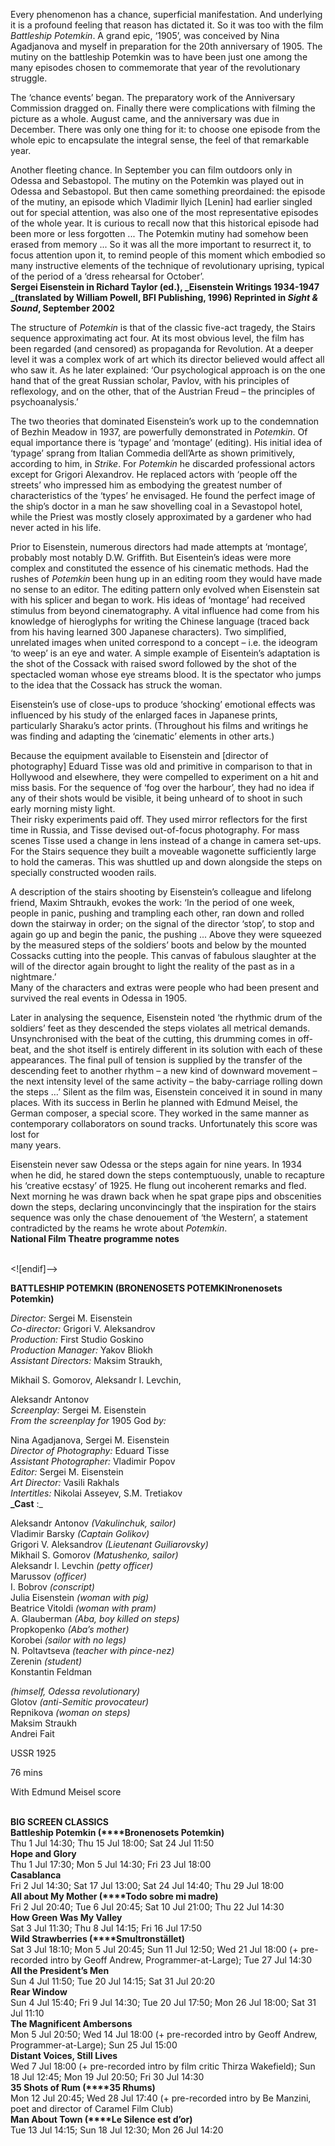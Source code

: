 

Every phenomenon has a chance, superficial manifestation. And underlying it is a profound feeling that reason has dictated it. So it was too with the film _Battleship Potemkin_. A grand epic, ‘1905’, was conceived by Nina Agadjanova and myself in preparation for the 20th anniversary of 1905. The mutiny on the battleship Potemkin was to have been just one among the many episodes chosen to commemorate that year of the revolutionary struggle.

The ‘chance events’ began. The preparatory work of the Anniversary Commission dragged on. Finally there were complications with filming the picture as a whole. August came, and the anniversary was due in December. There was only one thing for it: to choose one episode from the whole epic to encapsulate the integral sense, the feel of that remarkable year.

Another fleeting chance. In September you can film outdoors only in Odessa and Sebastopol. The mutiny on the Potemkin was played out in Odessa and Sebastopol. But then came something preordained: the episode of the mutiny, an episode which Vladimir llyich [Lenin] had earlier singled out for special attention, was also one of the most representative episodes of the whole year. It is curious to recall now that this historical episode had been more or less forgotten ... The Potemkin mutiny had somehow been erased from memory ... So it was all the more important to resurrect it, to focus attention upon it, to remind people of this moment which embodied so many instructive elements of the technique of revolutionary uprising, typical of the period of a ‘dress rehearsal for October’.  
**Sergei Eisenstein in Richard Taylor (ed.), _Eisenstein Writings 1934-1947  
_(translated by William Powell, BFI Publishing, 1996) Reprinted in _Sight & Sound_, September 2002**

The structure of _Potemkin_ is that of the classic five-act tragedy, the Stairs sequence approximating act four. At its most obvious level, the film has been regarded (and censored) as propaganda for Revolution. At a deeper level it was a complex work of art which its director believed would affect all who saw it. As he later explained: ‘Our psychological approach is on the one hand that of the great Russian scholar, Pavlov, with his principles of reflexology, and on the other, that of the Austrian Freud – the principles of psychoanalysis.’

The two theories that dominated Eisenstein’s work up to the condemnation of Bezhin Meadow in 1937, are powerfully demonstrated in _Potemkin_. Of equal importance there is ‘typage’ and ‘montage’ (editing). His initial idea of ‘typage’ sprang from Italian Commedia dell’Arte as shown primitively, according to him, in _Strike_. For _Potemkin_ he discarded professional actors except for Grigori Alexandrov. He replaced actors with ‘people off the streets’ who impressed him as embodying the greatest number of characteristics of the ‘types’ he envisaged. He found the perfect image of the ship’s doctor in a man he saw shovelling coal in a Sevastopol hotel, while the Priest was mostly closely approximated by a gardener who had never acted in his life.

Prior to Eisenstein, numerous directors had made attempts at ‘montage’, probably most notably D.W. Griffith. But Eisentein’s ideas were more complex and constituted the essence of his cinematic methods. Had the rushes of _Potemkin_ been hung up in an editing room they would have made no sense to an editor. The editing pattern only evolved when Eisenstein sat with his splicer and began to work. His ideas of ‘montage’ had received stimulus from beyond cinematography. A vital influence had come from his knowledge of hieroglyphs for writing the Chinese language (traced back from his having learned 300 Japanese characters). Two simplified, unrelated images when united correspond to a concept – i.e. the ideogram ‘to weep’ is an eye and water.  A simple example of Eisentein’s adaptation is the shot of the Cossack with raised sword followed by the shot of the spectacled woman whose eye streams blood. It is the spectator who jumps to the idea that the Cossack has struck the woman.

Eisenstein’s use of close-ups to produce ‘shocking’ emotional effects was influenced by his study of the enlarged faces in Japanese prints, particularly Sharaku’s actor prints. (Throughout his films and writings he was finding and adapting the ‘cinematic’ elements in other arts.)

Because the equipment available to Eisenstein and [director of photography] Eduard Tisse was old and primitive in comparison to that in Hollywood and elsewhere, they were compelled to experiment on a hit and miss basis. For the sequence of ‘fog over the harbour’, they had no idea if any of their shots would be visible, it being unheard of to shoot in such early morning misty light.  
Their risky experiments paid off. They used mirror reflectors for the first time in Russia, and Tisse devised out-of-focus photography. For mass scenes Tisse used a change in lens instead of a change in camera set-ups. For the Stairs sequence they built a moveable wagonette sufficiently large to hold the cameras. This was shuttled up and down alongside the steps on specially constructed wooden rails.

A description of the stairs shooting by Eisenstein’s colleague and lifelong friend, Maxim Shtraukh, evokes the work: ‘In the period of one week, people in panic, pushing and trampling each other, ran down and rolled down the stairway in order; on the signal of the director ‘stop’, to stop and again go up and begin the panic, the pushing ... Above they were squeezed by the measured steps of the soldiers’ boots and below by the mounted Cossacks cutting into the people. This canvas of fabulous slaughter at the will of the director again brought to light the reality of the past as in a nightmare.’  
Many of the characters and extras were people who had been present and survived the real events in Odessa in 1905.

Later in analysing the sequence, Eisenstein noted ‘the rhythmic drum of the soldiers’ feet as they descended the steps violates all metrical demands. Unsynchronised with the beat of the cutting, this drumming comes in off-beat, and the shot itself is entirely different in its solution with each of these appearances. The final pull of tension is supplied by the transfer of the descending feet to another rhythm – a new kind of downward movement – the next intensity level of the same activity – the baby-carriage rolling down the steps …’ Silent as the film was, Eisenstein conceived it in sound in many places. With its success in Berlin he planned with Edmund Meisel, the German composer, a special score. They worked in the same manner as contemporary collaborators on sound tracks. Unfortunately this score was lost for  
many years.

Eisenstein never saw Odessa or the steps again for nine years. In 1934 when he did, he stared down the steps contemptuously, unable to recapture his ‘creative ecstasy’ of 1925. He flung out incoherent remarks and fled. Next morning he was drawn back when he spat grape pips and obscenities down the steps, declaring unconvincingly that the inspiration for the stairs sequence was only the chase denouement of ‘the Western’, a statement contradicted by the reams he wrote about _Potemkin_.  
**National Film Theatre programme notes**
<br><br>

<![endif]-->

**BATTLESHIP POTEMKIN (BRONENOSETS POTEMKINronenosets Potemkin)**  

_Director:_ Sergei M. Eisenstein  
_Co-director:_ Grigori V. Aleksandrov  
_Production:_ First Studio Goskino  
_Production Manager:_ Yakov Bliokh  
_Assistant Directors:_ Maksim Straukh, 

Mikhail S. Gomorov, Aleksandr I. Levchin, 

Aleksandr Antonov  
_Screenplay:_ Sergei M. Eisenstein  
_From the screenplay for_ 1905 God _by:_ 

Nina Agadjanova, Sergei M. Eisenstein  
_Director of Photography:_ Eduard Tisse  
_Assistant Photographer:_ Vladimir Popov  
_Editor:_ Sergei M. Eisenstein  
_Art Director:_ Vasili Rakhals  
_Intertitles:_ Nikolai Asseyev, S.M. Tretiakov  
**_Cast**  :_

Aleksandr Antonov _(Vakulinchuk, sailor)_  
Vladimir Barsky _(Captain Golikov)_  
Grigori V. Aleksandrov _(Lieutenant Guiliarovsky)_  
Mikhail S. Gomorov _(Matushenko, sailor)_  
Aleksandr I. Levchin _(petty officer)_  
Marussov _(officer)_  
I. Bobrov _(conscript)_  
Julia Eisenstein _(woman with pig)_  
Beatrice Vitoldi _(woman with pram)_  
A. Glauberman _(Aba, boy killed on steps)_  
Propkopenko _(Aba’s mother)_  
Korobei _(sailor with no legs)_  
N. Poltavtseva _(teacher with pince-nez)_  
Zerenin _(student)_  
Konstantin Feldman 

_(himself, Odessa revolutionary)_  
Glotov _(anti-Semitic provocateur)_  
Repnikova _(woman on steps)_  
Maksim Straukh  
Andrei Fait  

USSR 1925  

76 mins

With Edmund Meisel score
<br><br>



**BIG SCREEN CLASSICS**<br>
**Battleship Potemkin (****Bronenosets Potemkin)**<br>
Thu 1 Jul 14:30; Thu 15 Jul 18:00; Sat 24 Jul 11:50<br>
**Hope and Glory**<br>
Thu 1 Jul 17:30; Mon 5 Jul 14:30; Fri 23 Jul 18:00<br>
**Casablanca**<br>
Fri 2 Jul 14:30; Sat 17 Jul 13:00; Sat 24 Jul 14:40; Thu 29 Jul 18:00<br>
**All about My Mother (****Todo sobre mi madre)**<br>
Fri 2 Jul 20:40; Tue 6 Jul 20:45; Sat 10 Jul 21:00; Thu 22 Jul 14:30<br>
**How Green Was My Valley**<br>
Sat 3 Jul 11:30; Thu 8 Jul 14:15; Fri 16 Jul 17:50<br>
**Wild Strawberries (****Smultronstället)**<br>
Sat 3 Jul 18:10; Mon 5 Jul 20:45; Sun 11 Jul 12:50; Wed 21 Jul 18:00 (+ pre-recorded intro by Geoff Andrew, Programmer-at-Large); Tue 27 Jul 14:30<br>
**All the President’s Men**<br>
Sun 4 Jul 11:50; Tue 20 Jul 14:15; Sat 31 Jul 20:20<br>
**Rear Window**<br>
Sun 4 Jul 15:40; Fri 9 Jul 14:30; Tue 20 Jul 17:50; Mon 26 Jul 18:00; Sat 31 Jul 11:10<br>
**The Magnificent Ambersons**<br>
Mon 5 Jul 20:50; Wed 14 Jul 18:00 (+ pre-recorded intro by Geoff Andrew, Programmer-at-Large); Sun 25 Jul 15:00<br>
**Distant Voices, Still Lives**<br>
Wed 7 Jul 18:00 (+ pre-recorded intro by film critic Thirza Wakefield); Sun 18 Jul 12:45; Mon 19 Jul 20:50; Fri 30 Jul 14:30<br>
**35 Shots of Rum (****35 Rhums)**<br>
Mon 12 Jul 20:45; Wed 28 Jul 17:40 (+ pre-recorded intro by Be Manzini, poet and director of Caramel Film Club)<br>
**Man About Town (****Le Silence est d’or)**<br>
Tue 13 Jul 14:15; Sun 18 Jul 12:30; Mon 26 Jul 14:20<br>
<br>


<!--stackedit_data:
eyJoaXN0b3J5IjpbLTEwNTY0NjYxODUsLTE4NDk0ODEzODRdfQ
==
-->